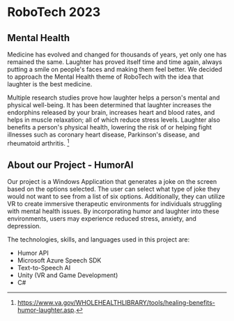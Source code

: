 # RoboTech 2023
## Mental Health
Medicine has evolved and changed for thousands of years, yet only one has remained the same. Laughter has proved itself time and time again, always putting a smile on
people's faces and making them feel better. We decided to approach the Mental Health theme of RoboTech with the idea that laughter is the best medicine. 

Multiple research studies prove how laughter helps a person's mental and physical well-being. It has been determined that laughter increases the endorphins released by
your brain, increases heart and blood rates, and helps in muscle relaxation; all of which reduce stress levels. Laughter also benefits a person's physical health,
lowering the risk of or helping fight illnesses such as coronary heart disease, Parkinson's disease, and rheumatoid arthritis. [^1]


## About our Project - HumorAI
Our project is a Windows Application that generates a joke on the screen based on the options selected. The user can select what type of joke they would not want to see from a list of six options. Additionally, they can utilize VR to create immersive therapeutic environments for individuals struggling with mental health issues. By incorporating humor and laughter into these environments, users may experience reduced stress, anxiety, and depression. 

The technologies, skills, and languages used in this project are:
- Humor API
- Microsoft Azure Speech SDK
- Text-to-Speech AI
- Unity (VR and Game Development)
- C#
  

[^1]: https://www.va.gov/WHOLEHEALTHLIBRARY/tools/healing-benefits-humor-laughter.asp. 
